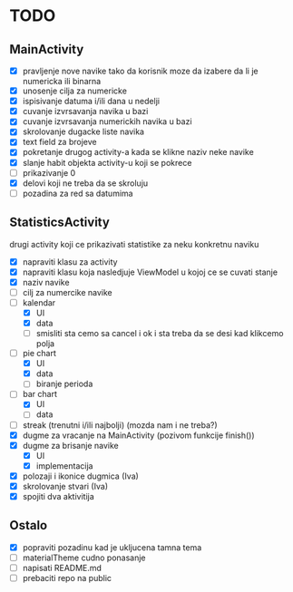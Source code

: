 # TODO

## MainActivity
- [x] pravljenje nove navike tako da korisnik moze da izabere da li je numericka ili binarna
- [x] unosenje cilja za numericke
- [x] ispisivanje datuma i/ili dana u nedelji
- [x] cuvanje izvrsavanja navika u bazi
- [x] cuvanje izvrsavanja numerickih navika u bazi
- [x] skrolovanje dugacke liste navika
- [x] text field za brojeve
- [x] pokretanje drugog activity-a kada se klikne naziv neke navike
- [x] slanje habit objekta activity-u koji se pokrece
- [ ] prikazivanje 0
- [x] delovi koji ne treba da se skroluju
- [ ] pozadina za red sa datumima

## StatisticsActivity
drugi activity koji ce prikazivati statistike za neku konkretnu naviku
- [x] napraviti klasu za activity
- [x] napraviti klasu koja nasledjuje ViewModel u kojoj ce se cuvati stanje
- [x] naziv navike
- [ ] cilj za numercike navike
- [ ] kalendar
    - [x] UI
    - [x] data
    - [ ] smisliti sta cemo sa cancel i ok i sta treba da se desi kad klikcemo polja
- [ ] pie chart
    - [x] UI
    - [x] data
    - [ ] biranje perioda
- [ ] bar chart
    - [x] UI
    - [ ] data
- [ ] streak (trenutni i/ili najbolji) (mozda nam i ne treba?)
- [x] dugme za vracanje na MainActivity (pozivom funkcije finish())
- [x] dugme za brisanje navike
    - [x] UI
    - [x] implementacija
- [x] polozaji i ikonice dugmica (Iva)
- [x] skrolovanje stvari (Iva)
- [x] spojiti dva aktivitija

## Ostalo
- [x] popraviti pozadinu kad je ukljucena tamna tema
- [ ] materialTheme cudno ponasanje
- [ ] napisati README.md
- [ ] prebaciti repo na public
